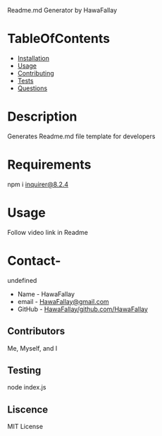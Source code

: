 Readme.md Generator
 by HawaFallay
# TableOfContents
* [Installation](#installation)
* [Usage](#usage)
* [Contributing](#contributing)
* [Tests](#tests)
* [Questions](#questions)
# Description
Generates Readme.md file template for developers
# Requirements
npm i inquirer@8.2.4
# Usage
Follow video link in Readme
# Contact-
undefined
* Name - HawaFallay
* email - HawaFallay@gmail.com
* GitHub - [HawaFallay/github.com/HawaFallay](https://github.com/HawaFallay/github.com/HawaFallay)
## Contributors
Me, Myself, and I
## Testing
node index.js
## Liscence
MIT License